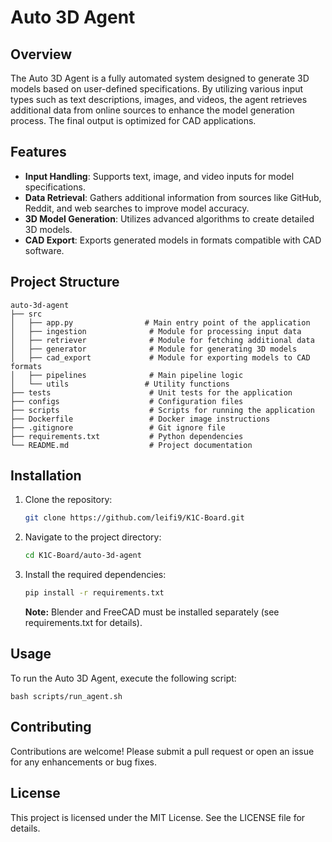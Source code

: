 # Auto 3D Agent

## Overview
The Auto 3D Agent is a fully automated system designed to generate 3D models based on user-defined specifications. By utilizing various input types such as text descriptions, images, and videos, the agent retrieves additional data from online sources to enhance the model generation process. The final output is optimized for CAD applications.

## Features
- **Input Handling**: Supports text, image, and video inputs for model specifications.
- **Data Retrieval**: Gathers additional information from sources like GitHub, Reddit, and web searches to improve model accuracy.
- **3D Model Generation**: Utilizes advanced algorithms to create detailed 3D models.
- **CAD Export**: Exports generated models in formats compatible with CAD software.

## Project Structure
```
auto-3d-agent
├── src
│   ├── app.py                # Main entry point of the application
│   ├── ingestion              # Module for processing input data
│   ├── retriever              # Module for fetching additional data
│   ├── generator              # Module for generating 3D models
│   ├── cad_export             # Module for exporting models to CAD formats
│   ├── pipelines              # Main pipeline logic
│   └── utils                 # Utility functions
├── tests                      # Unit tests for the application
├── configs                    # Configuration files
├── scripts                    # Scripts for running the application
├── Dockerfile                 # Docker image instructions
├── .gitignore                 # Git ignore file
├── requirements.txt           # Python dependencies
└── README.md                  # Project documentation
```

## Installation
1. Clone the repository:
   ```bash
   git clone https://github.com/leifi9/K1C-Board.git
   ```
2. Navigate to the project directory:
   ```bash
   cd K1C-Board/auto-3d-agent
   ```
3. Install the required dependencies:
   ```bash
   pip install -r requirements.txt
   ```
   
   **Note:** Blender and FreeCAD must be installed separately (see requirements.txt for details).

## Usage
To run the Auto 3D Agent, execute the following script:
```
bash scripts/run_agent.sh
```

## Contributing
Contributions are welcome! Please submit a pull request or open an issue for any enhancements or bug fixes.

## License
This project is licensed under the MIT License. See the LICENSE file for details.